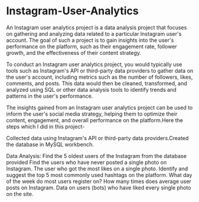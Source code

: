 # Instagram-User-Analytics
An Instagram user analytics project is a data analysis project that focuses on gathering and analyzing data related to a particular Instagram user's account. The goal of such a project is to gain insights into the user's performance on the platform, such as their engagement rate, follower growth, and the effectiveness of their content strategy.

To conduct an Instagram user analytics project, you would typically use tools such as Instagram's API or third-party data providers to gather data on the user's account, including metrics such as the number of followers, likes, comments, and posts. This data would then be cleaned, transformed, and analyzed using SQL or other data analysis tools to identify trends and patterns in the user's performance.

The insights gained from an Instagram user analytics project can be used to inform the user's social media strategy, helping them to optimize their content, engagement, and overall performance on the platform.Here the steps which I did in this project-

Collected data using Instagram's API or third-party data providers.Created the database in MySQL workbench.

Data Analysis:
Find the 5 oldest users of the Instagram from the database provided
Find the users who have never posted a single photo on Instagram.
The user who got the most likes on a single photo.
Identify and suggest the top 5 most commonly used hashtags on the platform.
What day of the week do most users register on?
How many times does average user posts on Instagram.
Data on users (bots) who have liked every single photo on the site.


